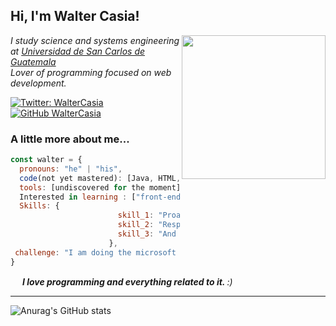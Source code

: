 <h2> Hi, I'm Walter Casia! </h2>
<img align='right' src="https://octodex.github.com/images/baracktocat.jpg" width="230">
<p><em>I study science and systems engineering at <a href="https://portal.ingenieria.usac.edu.gt/">Universidad de San Carlos de Guatemala</a></br>Lover of programming focused on web development.
</em></p>

[![Twitter: WalterCasia](https://img.shields.io/twitter/follow/walter_casia?style=social)](https://twitter.com/walter_casia)
[![GitHub WalterCasia](https://img.shields.io/github/followers/WalterCasia?style=social)](https://github.com/WalterCasia)


###  A little more about me...  

```javascript
const walter = {
  pronouns: "he" | "his",
  code(not yet mastered): [Java, HTML, Python ],
  tools: [undiscovered for the moment],
  Interested in learning : ["front-end development", "Application development"],
  Skills: {
                        skill_1: "Proactive",
                        skill_2: "Responsible",
                        skill_3: "And more..."
                      },
 challenge: "I am doing the microsoft LaunchX program focused on web development."
}
```

<img src="https://ouch-cdn2.icons8.com/tJUJBLFsdXtlj7yEqUbGfz3O0SnnFc2lvtXXASNKtmQ/rs:fit:256:256/czM6Ly9pY29uczgu/b3VjaC1wcm9kLmFz/c2V0cy9zdmcvNTE4/L2FjOTFhOWM3LWU1/NDAtNDlmNC1iODIx/LTA0MjIzOWNkMWE3/MC5zdmc.png" width="15"> <em><b>I love programming and everything related to it. </b>  <b></b> :)</em>

---

![Anurag's GitHub stats](https://github-readme-stats.vercel.app/api?username=WalterCasia&show_icons=true&theme=github_dark)
